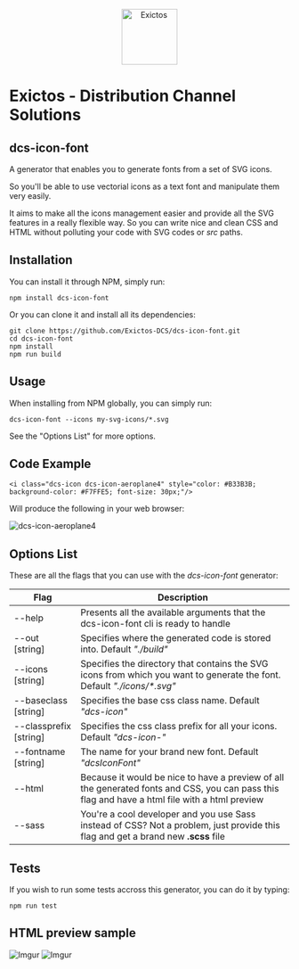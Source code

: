 <p align="center">
  <a href="http://www.exictos.com/">
    <img src="http://i.imgur.com/MogAiUZ.png" width="100" alt="Exictos"/>
  </a>
</p>

# Exictos - Distribution Channel Solutions

## dcs-icon-font

A generator that enables you to generate fonts from a set of SVG icons.

So you'll be able to use vectorial icons as a text font and manipulate them very easily.

It aims to make all the icons management easier and provide all the SVG features in a really flexible way.
So you can write nice and clean CSS and HTML without polluting your code with SVG codes or *src* paths.

## Installation

You can install it through NPM, simply run:

```
npm install dcs-icon-font
```

Or you can clone it and install all its dependencies:
```
git clone https://github.com/Exictos-DCS/dcs-icon-font.git
cd dcs-icon-font
npm install
npm run build
```

## Usage

When installing from NPM globally, you can simply run:

```
dcs-icon-font --icons my-svg-icons/*.svg
```

See the "Options List" for more options.

## Code Example

```
<i class="dcs-icon dcs-icon-aeroplane4" style="color: #B33B3B; background-color: #F7FFE5; font-size: 30px;"/>
```
Will produce the following in your web browser:

![dcs-icon-aeroplane4](http://i.imgur.com/GGuG9OP.png)

## Options List

These are all the flags that you can use with the *dcs-icon-font* generator:

| Flag                    | Description
| ----------------------- |-------------
| --help                  | Presents all the available arguments that the dcs-icon-font cli is ready to handle
| --out [string]          | Specifies where the generated code is stored into. Default *"./build"*
| --icons [string]        | Specifies the directory that contains the SVG icons from which you want to generate the font. Default *"./icons/&#42;.svg"*
| --baseclass [string]    | Specifies the base css class name. Default *"dcs-icon"*
| --classprefix [string]  | Specifies the css class prefix for all your icons. Default *"dcs-icon-"*
| --fontname [string]     | The name for your brand new font. Default *"dcsIconFont"*
| --html                  | Because it would be nice to have a preview of all the generated fonts and CSS, you can pass this flag and have a html file with a html preview
| --sass                  | You're a cool developer and you use Sass instead of CSS? Not a problem, just provide this flag and get a brand new **.scss** file

## Tests

If you wish to run some tests accross this generator, you can do it by typing:

```
npm run test
```

## HTML preview sample
![Imgur](http://i.imgur.com/paG4Zgg.png)
![Imgur](http://i.imgur.com/xLkwZa7.png)

